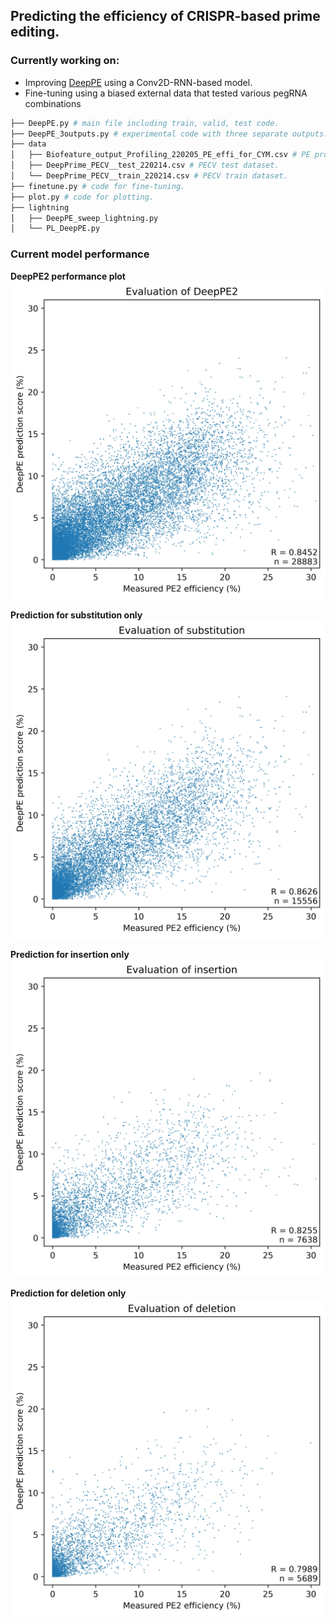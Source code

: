 ## Predicting the efficiency of CRISPR-based prime editing.

### Currently working on:
* Improving [DeepPE](http://deepcrispr.info/DeepPE/) using a Conv2D-RNN-based model.
* Fine-tuning using a biased external data that tested various pegRNA combinations
```bash
├── DeepPE.py # main file including train, valid, test code.
├── DeepPE_3outputs.py # experimental code with three separate outputs.
├── data
│   ├── Biofeature_output_Profiling_220205_PE_effi_for_CYM.csv # PE profiling dataset with a small diversity of target genes.
│   ├── DeepPrime_PECV__test_220214.csv # PECV test dataset.
│   └── DeepPrime_PECV__train_220214.csv # PECV train dataset.
├── finetune.py # code for fine-tuning.
├── plot.py # code for plotting.
├── lightning
│   ├── DeepPE_sweep_lightning.py
│   └── PL_DeepPE.py
```
### Current model performance
**DeepPE2 performance plot**
![spearmanPlot](./plots/Evaluation%20of%20DeepPE2.jpg)

**Prediction for substitution only**
![subPlot](./plots/Evaluation%20of%20substitution.jpg)

**Prediction for insertion only**
![insPlot](./plots/Evaluation%20of%20insertion.jpg)

**Prediction for deletion only**
![delPlot](./plots/Evaluation%20of%20deletion.jpg)
